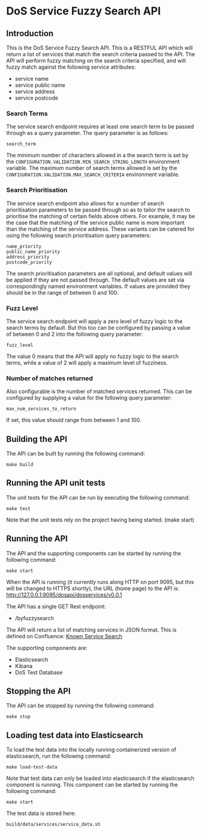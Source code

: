 # DoS Service Fuzzy Search API

## Introduction

This is the DoS Service Fuzzy Search API. This is a RESTFUL API which will return a list of services that match the search criteria passed to the API. The API will perform fuzzy matching on the search criteria specified, and will fuzzy match against the following service attributes:

- service name
- service public name
- service address
- service postcode

### Search Terms

The service search endpoint requires at least one search term to be passed through as a query parameter. The query parameter is as follows:

    search_term

The minimum number of characters allowed in a the search term is set by the `CONFIGURATION.VALIDATION.MIN_SEARCH_STRING_LENGTH` environment variable. The maximum number of search terms allowed is set by the `CONFIGURATION.VALIDATION.MAX_SEARCH_CRITERIA` environment variable.

### Search Prioritisation

The service search endpoint also allows for a number of search prioritisation parameters to be passed through so as to tailor the search to prioritise the matching of certain fields above others. For example, it may be the case that the matching of the service public name is more important than the matching of the service address. These variants can be catered for using the following search prioritisation query parameters:

    name_priority
    public_name_priority
    address_priority
    postcode_priority

The search prioritisation parameters are all optional, and default values will be applied if they are not passed through. The default values are set via correspondingly named environment variables. If values are provided they should be in the range of between 0 and 100.

### Fuzz Level

The service search endpoint will apply a zero level of fuzzy logic to the search terms by default. But this too can be configured by passing a value of between 0 and 2 into the following query parameter:

    fuzz_level

The value 0 means that the API will apply no fuzzy logic to the search terms, while a value of 2 will apply a maximum level of fuzziness.

### Number of matches returned

Also configurable is the number of matched services returned. This can be configured by supplying a value for the following query parameter:

    max_num_services_to_return

If set, this value should range from between 1 and 100.

## Building the API

The API can be built by running the following command:

    make build

## Running the API unit tests

The unit tests for the API can be run by executing the following command:

    make test

Note that the unit tests rely on the project having being started. (make start)

## Running the API

The API and the supporting components can be started by running the following command:

    make start

When the API is running (it currently runs along HTTP on port 9095, but this will be changed to HTTPS shortly), the URL (home page) to the API is: http://127.0.0.1:9095/dosapi/dosservices/v0.0.1

The API has a single GET Rest endpoint:

- /byfuzzysearch

The API will return a list of matching services in JSON format. This is defined on Confluence: [Known Service Search](https://nhsd-confluence.digital.nhs.uk/display/SFDEV/Known+Service+Search)

The supporting components are:

- Elasticsearch
- Kibana
- DoS Test Database

## Stopping the API

The API can be stopped by running the following command:

    make stop

## Loading test data into Elasticsearch

To load the test data into the locally running containerized version of elasticsearch, run the following command:

    make load-test-data

Note that test data can only be loaded into elasticsearch if the elasticsearch component is running. This component can be started by running the following command:

    make start

The test data is stored here:

    build/data/services/service_data.sh
